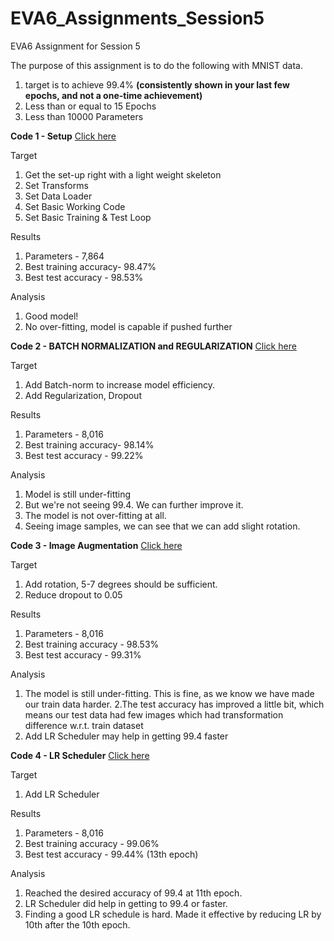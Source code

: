 # EVA6_Assignments_Session5
EVA6 Assignment for Session 5

The purpose of this assignment is to do the following with MNIST data.

 1. target is to achieve 99.4% **(consistently shown in your last few epochs, and not a one-time achievement)**
 2. Less than or equal to 15 Epochs
 3. Less than 10000 Parameters


**Code 1 - Setup**
[Click here](https://github.com/gokul-pv/EVA6_Assignmets_Session5/blob/main/EVA6_Session_5_Code1_Basic.ipynb)

Target

1. Get the set-up right with a light weight skeleton
2. Set Transforms
3. Set Data Loader
4. Set Basic Working Code
5. Set Basic Training  & Test Loop


Results
1.   Parameters - 7,864
2.   Best training accuracy- 98.47%
3.   Best test accuracy - 98.53%


Analysis
1. Good model!
2. No over-fitting, model is capable if pushed further


**Code 2 - BATCH NORMALIZATION and REGULARIZATION**
[Click here](https://github.com/gokul-pv/EVA6_Assignmets_Session5/blob/main/EVA6_Session_5_Code2_BN_Drop.ipynb)

Target

1. Add Batch-norm to increase model efficiency.
2. Add Regularization, Dropout


Results
 1.   Parameters - 8,016
2.   Best training accuracy- 98.14%
3.   Best test accuracy - 99.22%


Analysis
1. Model is still under-fitting
2. But we're not seeing 99.4. We can further improve it. 
3. The model is not over-fitting at all. 
4. Seeing image samples, we can see that we can add slight rotation. 
 
  
**Code 3 - Image Augmentation**
[Click here](https://github.com/gokul-pv/EVA6_Assignmets_Session5/blob/main/EVA6_Session_5_Code3_ImageAugmentation.ipynb)

Target

1.  Add rotation, 5-7 degrees should be sufficient.
2.  Reduce dropout to 0.05

Results

1.  Parameters - 8,016
2.  Best training accuracy - 98.53%
3.  Best test accuracy - 99.31%

Analysis

1.  The model is still under-fitting. This is fine, as we know we have made our train data harder. 2.The test accuracy has improved a little bit, which means our test data had few images which had transformation difference w.r.t. train dataset
2.  Add LR Scheduler may help in getting 99.4 faster

**Code 4 - LR Scheduler**
[Click here](https://github.com/gokul-pv/EVA6_Assignmets_Session5/blob/main/EVA6_Session_5_Code4_LRScheduler.ipynb)

Target

1.  Add LR Scheduler

Results

1.  Parameters - 8,016
2.  Best training accuracy - 99.06%
3.  Best test accuracy - 99.44% (13th epoch)

Analysis

1.  Reached the desired accuracy of 99.4 at 11th epoch.
2.  LR Scheduler did help in getting to 99.4 or faster.
3.  Finding a good LR schedule is hard. Made it effective by reducing LR by 10th after the 10th epoch.
